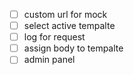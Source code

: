 - [ ] custom url for mock 
- [ ] select active tempalte
- [ ] log for request
- [ ] assign body to tempalte
- [ ] admin panel
